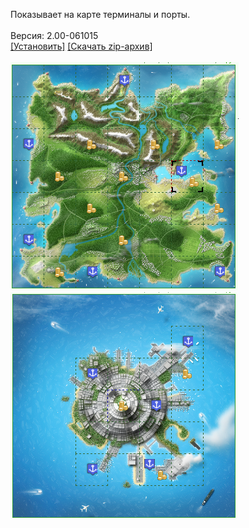 Показывает на карте терминалы и порты.
<br>
<br>
Версия: 2.00-061015
<br>
[[Установить]](https://raw.githubusercontent.com/MyRequiem/comfortablePlayingInGW/master/separatedScripts/PortsAndTerminals/portsAndTerminals.user.js) [[Скачать zip-архив]](https://raw.githubusercontent.com/MyRequiem/comfortablePlayingInGW/master/separatedScripts/PortsAndTerminals/portsAndTerminals.user.js.zip)
<br>
<br>
![PortsAndTerminals](https://raw.githubusercontent.com/MyRequiem/comfortablePlayingInGW/master/imgs/PortsAndTerminals/screen1.png)
<br>
![PortsAndTerminals](https://raw.githubusercontent.com/MyRequiem/comfortablePlayingInGW/master/imgs/PortsAndTerminals/screen2.png)
<br>
